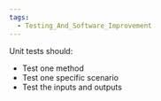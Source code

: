 ```yaml
---
tags:
  - Testing_And_Software_Improvement
---
```

Unit tests should:
- Test one method
- Test one specific scenario
- Test the inputs and outputs